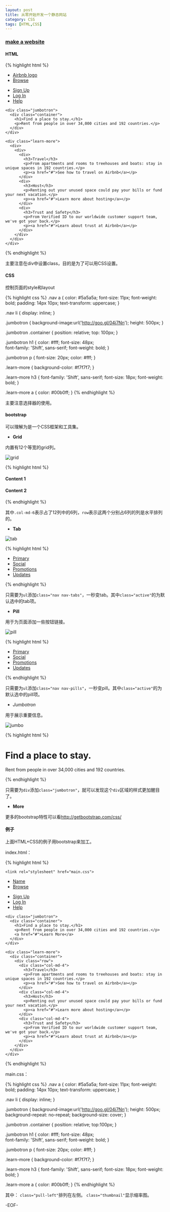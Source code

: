 ```yaml
---
layout: post
title: 从零开始开发一个静态网站
category: CSS
tags: [HTML,CSS]
---
```


### [make a website](www.codecademy.com/en/skills/make-a-website/resume)

#### HTML

{% highlight html %}
<!DOCTYPE html>
<html>
  <head>
    <link href="http://s3.amazonaws.com/codecademy-content/courses/ltp/css/shift.css" rel="stylesheet">
    <link rel="stylesheet" href="main.css">
  </head>
  
  <body>
    <div class="nav">
      <div class="container">
        <ul>
          <li><a href="#">Airbnb logo</a></li>
          <li><a href="#">Browse</a></li>
        </ul>
        <ul>
          <li><a href="#">Sign Up</a></li>
          <li><a href="#">Log In</a></li>
          <li><a href="#">Help</a></li>
        </ul>
      </div>
    </div>

    <div class="jumbotron">
      <div class="container">
        <h1>Find a place to stay.</h1>
        <p>Rent from people in over 34,000 cities and 192 countries.</p>
      </div>
    </div> 

    <div class="learn-more">
	  <div>
		<div>
	      <div>
			<h3>Travel</h3>
			<p>From apartments and rooms to treehouses and boats: stay in unique spaces in 192 countries.</p>
			<p><a href="#">See how to travel on Airbnb</a></p>
		  </div>
		  <div>
			<h3>Host</h3>
			<p>Renting out your unused space could pay your bills or fund your next vacation.</p>
			<p><a href="#">Learn more about hosting</a></p>
	      </div>
		  <div>
			<h3>Trust and Safety</h3>
			<p>From Verified ID to our worldwide customer support team, we've got your back.</p>
			<p><a href="#">Learn about trust at Airbnb</a></p>
		  </div>
	    </div>
	  </div>
	</div>
  </body>
</html>
{% endhighlight %}

主要注意在div中设置class，目的是为了可以用CSS设置。

#### CSS

控制页面的style和layout

{% highlight css %}
.nav a {
  color: #5a5a5a;
  font-size: 11px;
  font-weight: bold;
  padding: 14px 10px;
  text-transform: uppercase;
}

.nav li {
  display: inline;
}

.jumbotron {
  background-image:url('http://goo.gl/04j7Nn');
  height: 500px;
}

.jumbotron .container {
  position: relative;
  top: 100px;
}

.jumbotron h1 {
  color: #fff;
  font-size: 48px;  
  font-family: 'Shift', sans-serif;
  font-weight: bold;
}

.jumbotron p {
  font-size: 20px;
  color: #fff;
}

.learn-more {
  background-color: #f7f7f7;
}

.learn-more h3 {
  font-family: 'Shift', sans-serif;
  font-size: 18px;
  font-weight: bold;
}

.learn-more a {
  color: #00b0ff;
}
{% endhighlight %}

主要注意选择器的使用。

#### bootstrap

可以理解为是一个CSS框架和工具集。

+ **Grid**

内置有12个等宽的grid列。

![grid](http://s3.amazonaws.com/codecademy-content/courses/ltp/img/grid-0.png "grid")

{% highlight html %}
<div class="row">

  <div class="col-md-6">
    <h4>Content 1</h4>
  </div>

  <div class="col-md-6">
    <h4>Content 2</h4>
  </div>

</div>
{% endhighlight %}

其中`.col-md-6`表示占了12列中的6列，`row`表示这两个分别占6列的列是水平排列的。

+ **Tab**

![tab](http://s3.amazonaws.com/codecademy-content/courses/ltp/img/2/bootstrap-tabs.png "tab")

{% highlight html %}
<ul class="nav nav-tabs">
	<li><a href="#">Primary</a></li>
	<li class="active"><a href="#">Social</a></li>
	<li><a href="#">Promotions</a></li>
	<li><a href="#">Updates</a></li>
</ul>
{% endhighlight %}

只需要为`ul`添加`class="nav nav-tabs"`，一秒变tab。其中`class="active"`的为默认选中的tab项。

+ **Pill**

用于为页面添加一些按钮链接。

![pill](http://s3.amazonaws.com/codecademy-content/courses/ltp/img/2/bootstrap-pills.png "pill")

{% highlight html %}
<ul class="nav nav-pills">
	<li><a href="#">Primary</a></li>
	<li class="active"><a href="#">Social</a></li>
	<li><a href="#">Promotions</a></li>
	<li><a href="#">Updates</a></li>
</ul>
{% endhighlight %}

只需要为`ul`添加`class="nav nav-pills"`，一秒变pill。其中`class="active"`的为默认选中的pill项。

+ *Jumbotron*

用于展示重要信息。

![jumbo](http://s3.amazonaws.com/codecademy-content/courses/ltp/img/2/bootstrap-jumbotron.png "jumbo")

{% highlight html %}
<div class="jumbotron">
	<h1>Find a place to stay.</h1>
	<p>Rent from people in over 34,000 cities and 192 countries.</p>
</div>
{% endhighlight %}

只需要为`div`添加`class="jumbotron"`，就可以发现这个`div`区域的样式更加醒目了。

+ **More**

更多的bootstrap特性可以看<http://getbootstrap.com/css/>

#### 例子

上面HTML+CSS的例子用bootstrap来加工。

index.html：

{% highlight html %}
<!DOCTYPE html>
<html>

  <head>
    <link href="http://s3.amazonaws.com/codecademy-content/courses/ltp/css/shift.css" rel="stylesheet">
    
    
    <link rel="stylesheet" href="main.css">
    
  </head>

  <body>
    <div class="nav">
      <div class="container">
        <ul class="pull-left">
          <li><a href="#">Name</a></li>
          <li><a href="#">Browse</a></li>
        </ul>
        <ul class="pull-right">
          <li><a href="#">Sign Up</a></li>
          <li><a href="#">Log In</a></li>
          <li><a href="#">Help</a></li>
        </ul>
      </div>
    </div>

    <div class="jumbotron">
      <div class="container">
        <h1>Find a place to stay.</h1>
        <p>Rent from people in over 34,000 cities and 192 countries.</p>
        <a href="#">Learn More</a>
      </div>
    </div> 

    <div class="learn-more">
	  <div class="container">
		<div class="row">
	  	  <div class="col-md-4">
			<h3>Travel</h3>
			<p>From apartments and rooms to treehouses and boats: stay in unique spaces in 192 countries.</p>
			<p><a href="#">See how to travel on Airbnb</a></p>
		  </div>
		  <div class="col-md-4">
			<h3>Host</h3>
			<p>Renting out your unused space could pay your bills or fund your next vacation.</p>
			<p><a href="#">Learn more about hosting</a></p>
	      </div>
		  <div class="col-md-4">
			<h3>Trust and Safety</h3>
			<p>From Verified ID to our worldwide customer support team, we've got your back.</p>
			<p><a href="#">Learn about trust at Airbnb</a></p>
		  </div>
	    </div>
	  </div>
	</div>
  </body>
</html>
{% endhighlight %}

main.css：

{% highlight css %}
.nav a {
  color: #5a5a5a;
  font-size: 11px;
  font-weight: bold;
  padding: 14px 10px;
  text-transform: uppercase;
}

.nav li {
  display: inline;
}

.jumbotron {
  background-image:url('http://goo.gl/04j7Nn');
  height: 500px;
  background-repeat: no-repeat;
  background-size: cover;
}

.jumbotron .container {
  position: relative;
  top:100px;
}

.jumbotron h1 {
  color: #fff;
  font-size: 48px;  
  font-family: 'Shift', sans-serif;
  font-weight: bold;
}

.jumbotron p {
  font-size: 20px;
  color: #fff;
}

.learn-more {
  background-color: #f7f7f7;
}

.learn-more h3 {
  font-family: 'Shift', sans-serif;
  font-size: 18px;
  font-weight: bold;
}

.learn-more a {
  color: #00b0ff;
}
{% endhighlight %}

其中：
`class="pull-left"`排列在左侧。
`class="thumbnail"`显示缩率图。

-EOF-
